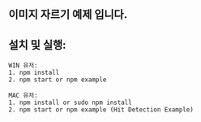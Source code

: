 ## 이미지 자르기 예제 입니다.


## 설치 및 실행:


    WIN 유저: 
    1. npm install
    2. npm start or npm example 
                    
    MAC 유저: 
    1. npm install or sudo npm install
    2. npm start or npm example (Hit Detection Example)
   
    
